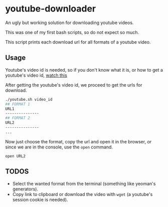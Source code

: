 youtube-downloader
==================
An ugly but working solution for downloading youtube videos.

This was one of my first bash scripts, so do not expect so much.

This script prints each download url for all formats of a youtube video.

## Usage

Youtube's video id is needed, so if you don't know what it is, or how to get a youtube's video id, [watch this](https://www.youtube.com/watch?v=EKyirtVHsK0)

After getting the youtube's video id, we proceed to get the urls for download.

```sh
./youtube.sh video_id
## FORMAT 1
URL1
---------------
## FORMAT 2
URL2
---------------
...
```

Now just choose the format, copy the url and open it in the browser, or since we are in the console, use the `open` command.

`open URL2`

## TODOS
- Select the wanted format from the terminal (something like yeoman's generators).
- Copy link to clipboard or download the video with `wget` (a youtube's session cookie is needed).








